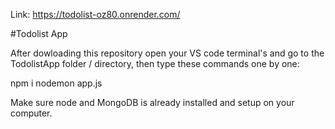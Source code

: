 Link: https://todolist-oz80.onrender.com/

#Todolist App

After dowloading this repository open your VS code terminal's and go to the TodolistApp folder / directory, then type these commands one by one:

npm i
nodemon app.js

Make sure node and MongoDB is already installed and setup on your computer.
